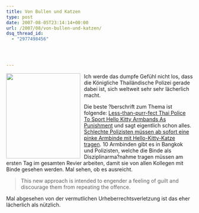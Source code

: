```yaml
---
title: Von Bullen und Katzen
type: post
date: 2007-08-05T23:14:14+00:00
url: /2007/08/von-bullen-und-katzen/
dsq_thread_id:
  - "2977498456"




---
```

<img src="//samui-samui.de/images/239.jpg" width="200" height="231" style="float:left;margin-right:10px;" />Ich werde das dumpfe Gefühl nicht los, dass die Königliche Thailändische Polizei gerade dabei ist, sich weltweit sehr sehr lächerlich macht.

Die beste ?berschrift zum Thema ist folgende: [Less-than-purr-fect Thai Police To Sport Hello Kitty Armbands As Punishment][1] und sagt eigentlich schon alles. [Schlechte Polizisten müssen ab sofort eine pinke Armbinde mit Hello-Kitty-Katze tragen][2]. 10 Armbinden gibt es in Bangkok und Polizisten, welche die Binde als Disziplinarma?nahme tragen müssen am ersten Tag im gesamten Revier arbeiten, damit sie von allen Kollegen mit Binde gesehen werden. Mal sehen, ob es ausreicht.

> This new approach is intended to engender a feeling of guilt and discourage them from repeating the offence.

Mal abgesehen von der vermutlichen Urheberrechtsverletzung ist das eher lächerlich als nützlich.

 [1]: http://e.sinchew-i.com/content.phtml?sec=2&artid=200708060021
 [2]: http://bangkokpost.com/News/06Aug2007_news02.php

